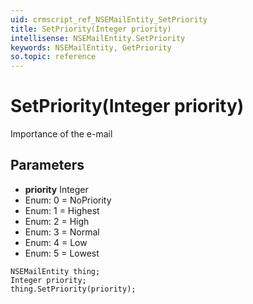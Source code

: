 ```yaml
---
uid: crmscript_ref_NSEMailEntity_SetPriority
title: SetPriority(Integer priority)
intellisense: NSEMailEntity.SetPriority
keywords: NSEMailEntity, GetPriority
so.topic: reference
---
```


# SetPriority(Integer priority)

Importance of the e-mail

## Parameters

* **priority** Integer
* Enum: 0 = NoPriority
* Enum: 1 = Highest
* Enum: 2 = High
* Enum: 3 = Normal
* Enum: 4 = Low
* Enum: 5 = Lowest

```crmscript
NSEMailEntity thing;
Integer priority;
thing.SetPriority(priority);
```

